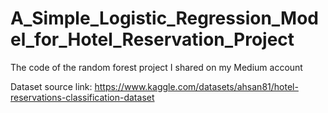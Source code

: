 # A_Simple_Logistic_Regression_Model_for_Hotel_Reservation_Project
The code of the random forest project I shared on my Medium account

Dataset source link: https://www.kaggle.com/datasets/ahsan81/hotel-reservations-classification-dataset
